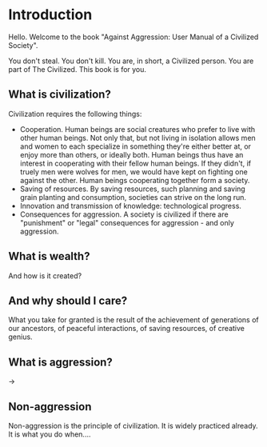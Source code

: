 Introduction
===

Hello. Welcome to the book "Against Aggression: User Manual of a Civilized Society".

You don't steal. You don't kill. You are, in short, a Civilized person. You are part of The Civilized. This book is for you.

## What is civilization?

Civilization requires the following things:

* Cooperation. Human beings are social creatures who prefer to live with other human beings. Not only that, but not living in isolation allows men and women to each specialize in something they're either better at, or enjoy more than others, or ideally both. Human beings thus have an interest in cooperating with their fellow human beings. If they didn't, if truely men were wolves for men, we would have kept on fighting one against the other. Human beings cooperating together form a society.
* Saving of resources. By saving resources, such planning and saving grain planting and consumption, societies can strive on the long run.
* Innovation and transmission of knowledge: technological progress.
* Consequences for aggression. A society is civilized if there are "punishment" or "legal" consequences for aggression - and only aggression.


## What is wealth?

And how is it created?


## And why should I care?


What you take for granted is the result of the achievement of generations of our ancestors, of peaceful interactions, of saving resources, of creative genius.


## What is aggression?

->

## Non-aggression

Non-aggression is the principle of civilization. It is widely practiced already. It is what you do when....
